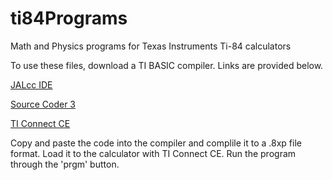 # ti84Programs
Math and Physics programs for Texas Instruments Ti-84 calculators

To use these files, download a TI BASIC compiler. Links are provided below. 

[JALcc IDE](http://mientki.ruhosting.nl/data_www/pic/jalcc/help/jalcc_ti84_editor.html)

[Source Coder 3](https://www.cemetech.net/sc/)

[TI Connect CE](https://education.ti.com/en/products/computer-software/ti-connect-ce-sw)

Copy and paste the code into the compiler and complile it to a .8xp file format. 
Load it to the calculator with TI Connect CE. Run the program through the 'prgm' button. 

